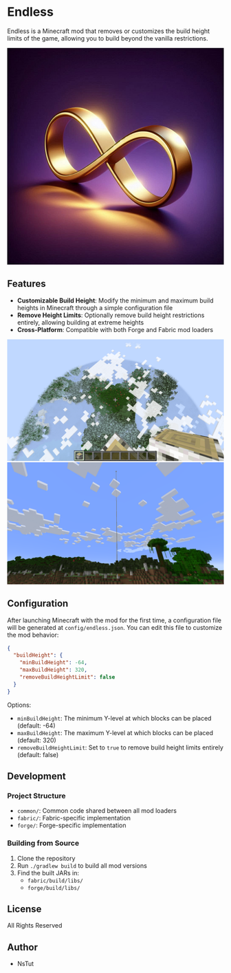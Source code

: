 # Endless

Endless is a Minecraft mod that removes or customizes the build height limits of the game, allowing you to build beyond the vanilla restrictions.

![Endless](assets/icon.png)

## Features

- **Customizable Build Height**: Modify the minimum and maximum build heights in Minecraft through a simple configuration file
- **Remove Height Limits**: Optionally remove build height restrictions entirely, allowing building at extreme heights
- **Cross-Platform**: Compatible with both Forge and Fabric mod loaders

![Demo image](assets/demo_1.png)
![Demo image](assets/demo_2.png)

## Configuration

After launching Minecraft with the mod for the first time, a configuration file will be generated at `config/endless.json`. You can edit this file to customize the mod behavior:

```json
{
  "buildHeight": {
    "minBuildHeight": -64,
    "maxBuildHeight": 320,
    "removeBuildHeightLimit": false
  }
}
```

Options:

- `minBuildHeight`: The minimum Y-level at which blocks can be placed (default: -64)
- `maxBuildHeight`: The maximum Y-level at which blocks can be placed (default: 320)
- `removeBuildHeightLimit`: Set to `true` to remove build height limits entirely (default: false)

## Development

### Project Structure

- `common/`: Common code shared between all mod loaders
- `fabric/`: Fabric-specific implementation
- `forge/`: Forge-specific implementation

### Building from Source

1. Clone the repository
2. Run `./gradlew build` to build all mod versions
3. Find the built JARs in:
   - `fabric/build/libs/`
   - `forge/build/libs/`

## License

All Rights Reserved

## Author

- NsTut
